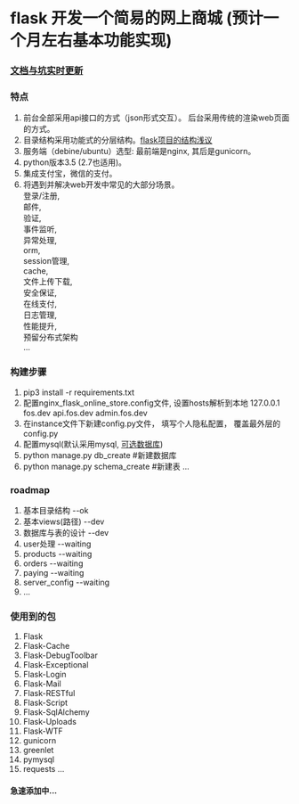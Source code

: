 # flask 开发一个简易的网上商城 (预计一个月左右基本功能实现)

### [文档与坑实时更新](https://github.com/sunhuachuang/flask-online-store/tree/master/docs)

### 特点
1. 前台全部采用api接口的方式（json形式交互）。 后台采用传统的渲染web页面的方式。
2. 目录结构采用功能式的分层结构。[flask项目的结构浅议](https://github.com/sunhuachuang/sun-blog/blob/master/program/flask/flask-dir.md)
3. 服务端（debine/ubuntu）选型: 最前端是nginx, 其后是gunicorn。
4. python版本3.5 (2.7也适用)。
5. 集成支付宝，微信的支付。
6. 将遇到并解决web开发中常见的大部分场景。  
   登录/注册,  
   邮件,  
   验证,  
   事件监听,  
   异常处理,  
   orm,  
   session管理,  
   cache,  
   文件上传下载,  
   安全保证,  
   在线支付,  
   日志管理,  
   性能提升,  
   预留分布式架构  
   ...

### 构建步骤
1. pip3 install -r requirements.txt
2. 配置nginx_flask_online_store.config文件, 设置hosts解析到本地 127.0.0.1 fos.dev api.fos.dev admin.fos.dev
3. 在instance文件下新建config.py文件， 填写个人隐私配置， 覆盖最外层的config.py
4. 配置mysql(默认采用mysql, [可选数据库](http://flask-sqlalchemy.pocoo.org/2.1/config/))
5. python manage.py db_create #新建数据库
6. python manage.py schema_create #新建表
...

### roadmap
1. 基本目录结构 --ok
2. 基本views(路径) --dev
3. 数据库与表的设计 --dev
4. user处理 --waiting
5. products --waiting
6. orders   --waiting
7. paying   --waiting
8. server_config --waiting
9. ...

### 使用到的包
1. Flask
2. Flask-Cache
3. Flask-DebugToolbar
4. Flask-Exceptional
5. Flask-Login
6. Flask-Mail
7. Flask-RESTful
8. Flask-Script
9. Flask-SqlAlchemy
10. Flask-Uploads
11. Flask-WTF
12. gunicorn
13. greenlet
14. pymysql
15. requests
...


#### 急速添加中...
